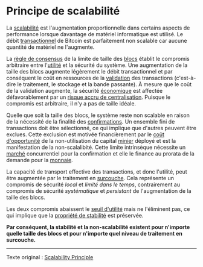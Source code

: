 Principe de scalabilité
=======================

La [scalabilité](https://fr.wikipedia.org/wiki/Extensibilit%C3%A9) est l'augmentation proportionnelle dans certains aspects de performance lorsque davantage de matériel informatique est utilisé. Le débit [transactionnel](ch101-glossary.md#transaction) de Bitcoin est parfaitement non scalable car aucune quantité de matériel ne l'augmente.

La [règle de consensus](ch101-glossary.md#règles-de-consensus) de la limite de taille des [blocs](ch101-glossary.md#bloc) établit le compromis arbitraire entre l'[utilité](ch101-glossary.md#utilité) et la sécurité du système. Une augmentation de la taille des blocs augmente légèrement le débit transactionnel et par conséquent le coût en ressources de la [validation](ch101-glossary.md#validation) des transactions (c'est-à-dire le traitement, le stockage et la bande passante). À mesure que le coût de la validation augmente, la sécurité [économique](ch101-glossary.md#économie) est affectée défavorablement par un [risque accru de centralisation](ch038-centralization-risk.md). Puisque le compromis est arbitraire, il n'y a pas de taille idéale.

Quelle que soit la taille des blocs, le système reste non scalable en raison de la nécessité de la finalité des [confirmations](ch101-glossary.md#vconfirmation). Un ensemble fini de transactions doit être sélectionné, ce qui implique que d'autres peuvent être exclues. Cette exclusion est motivée financièrement par le [coût d'opportunité](https://fr.wikipedia.org/wiki/Co%C3%BBt_d%27opportunit%C3%A9) de la non-utilisation du capital [minier](ch101-glossary.md#mine) déployé et est la manifestation de la non-scalalibité. Cette limite intrinsèque nécessite un [marché](ch101-glossary.md#marché) concurrentiel pour la confirmation et elle le finance au prorata de la demande pour la [monnaie](ch005-money-taxonomy.md).

La capacité de transport effective des transactions, et donc l'utilité, peut être augmentée par le traitement en [surcouche](ch101-glossary.md#surcouche). Cela représente un compromis de sécurité *local* et *limité dans le temps*, contrairement au compromis de sécurité *systématique* et *persistant* de l'augmentation de la taille des blocs.

Les deux compromis abaissent le [seuil d'utilité](ch031-utility-threshold-property.md) mais ne l'éliminent pas, ce qui implique que la [propriété de stabilité](ch030-stability-property.md) est préservée.

**Par conséquent, la stabilité et la non-scalabilité existent pour n'importe quelle taille des blocs et pour n'importe quel niveau de traitement en surcouche.**

---

Texte original : [Scalability Principle](https://github.com/libbitcoin/libbitcoin-system/wiki/Scalability-Principle)